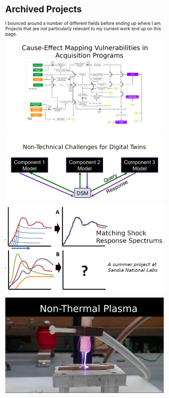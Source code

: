 # Archived Projects

I bounced around a number of different fields before ending up where I am. Projects that are not particularly relevant to my current work end up on this page.

[<img style="float: center;" width=800 src="/docs/assets/archived_projects/banner_cause_effect.png">](/pages/cause_effect.md)

[<img style="float: center;" width=800 src="/docs/assets/archived_projects/banner_digital_twin.png">](/pages/digital_twin.md)

[<img style="float: center;" width=800 src="/docs/assets/archived_projects/banner_shock.png">](/pages/shock.md)

[<img style="float: center;" width=800 src="/docs/assets/archived_projects/banner_plasma.jpg">](/pages/plasma.md)
